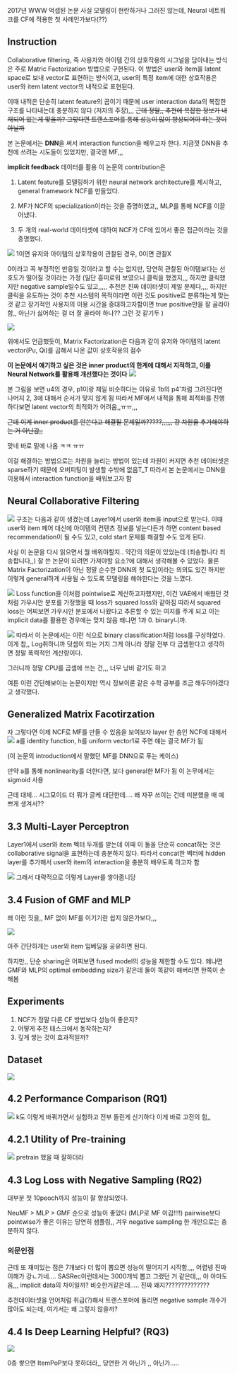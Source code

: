 2017년 WWW 억셉된 논문 사실 모델링이 현란하거나 그러진 않는데, Neural 네트워크를 CF에 적용한 첫 사례인가보다(??) 

## Instruction

 Collaborative filtering, 즉 사용자와 아이템 간의 상호작용의 시그널을 담아내는 방식은 주로 Matric Factorization 방법으로 구현된다.
  이 방법은 user와 item을 latent space로 보내 vector로 표현하는 방식이고, user의 특정 item에 대한 상호작용은 user와 item latent vector의 내적으로 표현된다.

  이때 내적은 단순히 latent feature의 곱이기 때문에 user interaction data의 복잡한 구조를 나타내는데 충분하지 않다 (저자의 주장),,,
  ~~근데 정말,, 추천에 복잡한 정보가 내재되어 있는게 맞을까? 그렇다면 트랜스포머를 통해 성능이 많이 향상되어야 하는 것이 아닐까~~

  본 논문에서는 **DNN**을 써서 interaction function을 배우고자 한다. 지금껏 DNN을 추천에 쓰려는 시도들이 있었지만, 결국엔 MF,,,

 **implicit feedback** 데이터를 활용
 이 논문의 contribution은
 1. Latent feature를 모델링하기 위한 neural network architecture를 제시하고, general framework NCF를 만들었다.

 2. MF가 NCF의 specialization이라는 것을 증명하였고,, MLP를 통해 NCF를 이끌어냈다.

 3. 두 개의 real-world 데이터셋에 대하여 NCF가 CF에 있어서 좋은 접근이라는 것을 증명했다.


 ![](https://velog.velcdn.com/images/seogimin/post/3b297100-7acc-4f85-a8e4-13a96abec17c/image.png)
1이면 유저와 아이템의 상호작용이 관찰된 경우, 0이면 관찰X

0이라고 꼭 부정적인 반응일 것이라고 할 수는 없지만, 당연히 관찰된 아이템보다는 선호도가 떨어질 것이라는 가정 (일단 흥미로워 보였으니 클릭을 했겠지,,, 하지만 클릭했지만 negative sample일수도 있고,,,,, 추천은 진짜 데이터셋이 제일 문제다,,,, 하지만 클릭을 유도하는 것이 추천 시스템의 목적이라면 이런 것도 positive로 분류하는게 맞는 것 같고
 장기적인 사용자의 이용 시간을 증대하고자함이면 true positive만을 잘 골라야 함,, 아닌가 싫어하는 걸 더 잘 골라야 하나?? 그런 것 같기두 )

 ![](https://velog.velcdn.com/images/seogimin/post/50958887-8e17-409f-a64c-a8fa430d8453/image.png)

위에서도 언급했듯이, Matrix Factorization은 다음과 같이 유저와 아이템의 latent vector(Pu, Qi)를 곱해서 나온 값이 상호작용의 점수

**이 논문에서 얘기하고 싶은 것은 inner product의 한계에 대해서 지적하고, 이를 Neural Network를 활용해 개선했다는 것이다**
![](https://velog.velcdn.com/images/seogimin/post/15772fca-b264-489a-ba88-322700e13213/image.png)

 본 그림을 보면 u4의 경우, p1이랑 제일 비슷하다는 이유로 1b의 p4'처럼 그려진다면 나머지 2, 3에 대해서 순서가 맞지 않게 됨
 따라서 MF에서 내적을 통해 최적화를 진행하다보면 latent vector의 최적화가 어려움,,ㅠㅠ,,,

 ~~근데 이게 inner product를 안쓴다고 해결될 문제일까?????,,,,,, 걍 차원을 추가해야하는 거 아닌감,,~~

 맞네 바로 밑에 나옴 ㅋㅋ ㅠㅠ

 이걸 해결하는 방법으로는 차원을 늘리는 방법이 있는데 차원이 커지면 추천 데이터셋은 sparse하기 때문에 오버피팅이 발생할 수밖에 없음T_T
  따라서 본 논문에서는 DNN을 이용해서 interaction function을 배워보고자 함

 ## Neural Collaborative Filtering

 ![](https://velog.velcdn.com/images/seogimin/post/65fa2c6c-d13b-45a1-be44-d000d47667e9/image.png)
 구조는 다음과 같이 생겼는데 Layer1에서 user와 item을 input으로 받는다. 이때 user와 item 페어 대신에 아이템의 컨텐츠 정보를 넣는다든가 하면 content based recommendation이 될 수도 있고, cold start 문제를 해결할 수도 있게 된다.

 사실 이 논문을 다시 읽으면서 뭘 배워야할지.. 약간의 의문이 있었는데 (죄송합니다 죄송합니다,,) 잘 쓴 논문이 되려면 가져야할 요소?에 대해서 생각해볼 수 있었다.
  물론 Matrix Factorization이 아닌 정말 순수한 DNN의 첫 도입이라는 의의도 있긴 하지만 이렇게 general하게 사용될 수 있도록 모델링을 해야한다는 것을 느꼈다.

  ![](https://velog.velcdn.com/images/seogimin/post/9058892d-4cc9-476e-99fe-67f7cefdda68/image.png)
Loss function을 이처럼 pointwise로 계산하고자했지만, 이건 VAE에서 배웠던 것처럼 가우시안 분포를 가정했을 때 loss가 squared loss와 같아짐
 따라서 squared loss는 어찌보면 가우시안 분포에서 나왔다고 추론할 수 있는 여지를 주게 되고 이는 implicit data를 활용한 경우에는 맞지 않음
  왜냐면 1과 0. binary니까.

  ![](https://velog.velcdn.com/images/seogimin/post/0a92a8a3-1cde-48dc-aa3c-aa09189eb913/image.png)
따라서 이 논문에서는 이런 식으로 binary classification처럼 loss를 구상하였다. 
   이게 참,, Log취하니까 덧셈이 되는 거지 그게 아니라 정말 전부 다 곱셈한다고 생각하면 정말 폭력적인 계산량이다.

   그러니까 정말 CPU를 곱셈에 쓰는 건,,, 너무 낭비 같기도 하고

   여튼 이런 간단해보이는 논문이지만 역시 정보이론 같은 수학 공부를 조금 해두어야겠다고 생각했다.

   ## Generalized Matrix Facotirzation
   자 그렇다면 이제 NCF로 MF를 만들 수 있음을 보여보자 layer 한 층인 NCF에 대해서
   ![](https://velog.velcdn.com/images/seogimin/post/f702fe4d-937d-45a6-adc4-773e0c7fa58e/image.png)
   a를 identity function, h를 uniform vector1로 주면 얘는 결국 MF가 됨

   (이 논문의 introduction에서 말했던 MF를 DNN으로 푸는 케이스)

   만약 a를 통해 nonlinearity를 더한다면, 보다 general한 MF가 됨
 이 논무에서는 sigmoid 사용

 근데 대체... 시그모이드 더 뭐가 글케 대단한데.... 왜 자꾸 쓰이는 건데
 미분했을 때 예쁘게 생겨서??

 ## 3.3 Multi-Layer Perceptron
  Layer1에서 user와 item 벡터 두개를 받는데 이때 이 둘을 단순히 concat하는 것은 collaborative signal을 표현하는데 충분하지 않다. 따라서 concat한 벡터에 hidden layer를 추가해서 user와 item의 interaction을 충분히 배우도록 하고자 함

  ![](https://velog.velcdn.com/images/seogimin/post/51df8fb8-fb36-4c0e-a31f-0e215925ab23/image.png)
그래서 대략적으로 이렇게 Layer를 쌓아줍니당

 ## 3.4 Fusion of GMF and MLP
  왜 이런 짓을,, MF 없이 MF를 이기기란 쉽지 않은가보다,,,

  ![](https://velog.velcdn.com/images/seogimin/post/c8f1ec88-4be0-46c1-bbcc-4704f598ff1d/image.png)

   아주 간단하게는 user와 item 임베딩을 공유하면 된다.

   하지만,, 단순 sharing은 어찌보면 fused model의 성능을 제한할 수도 있다. 왜냐면 GMF와 MLP의 optimal embedding size가 같은데 둘이 똑같이 해버리면 한쪽이 손해봄


 ## Experiments
  1. NCF가 정말 다른 CF 방법보다 성능이 좋은지?
  2. 어떻게 추천 태스크에서 동작하는지?
  3. 깊게 쌓는 것이 효과적일까?


 ## Dataset
 ![](https://velog.velcdn.com/images/seogimin/post/bcc680cb-7eb9-464d-9afc-a43f74a979c8/image.png)

## 4.2 Performance Comparison (RQ1)
![](https://velog.velcdn.com/images/seogimin/post/f4e26021-95f2-481e-8afd-461503ceec8c/image.png)
k도 이렇게 바꿔가면서 실험하고 전부 돌린게 신기하다 이게 바로 고전의 힘,,

## 4.2.1 Utility of Pre-training
![](https://velog.velcdn.com/images/seogimin/post/56730f92-78a8-4f65-9aa6-fbb503a47e71/image.png)
pretrain 했을 때 잘하더라

## 4.3 Log Loss with Negative Sampling (RQ2)
대부분 첫 10peoch까지 성능이 잘 향상되었다.

NeuMF > MLP > GMF 순으로 성능이 좋았다 (MLP로 MF 이김!!!!)
pairwise보다 pointwise가 좋은 이유는 당연히 샘플링,,
겨우 negative sampling 한 개만으로는 충분하지 않다.

### 의문인점

근데 또 재미있는 점은 7개보다 더 많이 뽑으면 성능이 떨어지기 시작함,,,, 어렵넹
진짜 이해가 강ㄴ가네.... SASRec이런데서는 3000개씩 뽑고 그랬던 거 같은데,,,
아 아마도 음,,, implicit data의 차이일까? 비슷한거같은데..... 진짜 왜지??????????????

 추천데이터셋을 언어처럼 취급(?)해서 트랜스포머에 돌리면 negative sample 개수가 많아도 되는데, 여기서는 왜 그렇지 않을까?

## 4.4 Is Deep Learning Helpful? (RQ3)
 ![](https://velog.velcdn.com/images/seogimin/post/ace100ec-5753-4177-b014-ccfc3d41a4da/image.png)

 0층 쌓으면 ItemPoP보다 못하더라,, 당연한 거 아닌가 ,, 아닌가.....

 

 